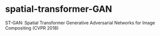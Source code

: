 # spatial-transformer-GAN
ST-GAN: Spatial Transformer Generative Adversarial Networks for Image Compositing (CVPR 2018)
